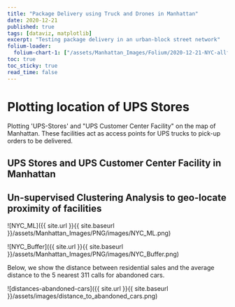 ```yaml
---
title: "Package Delivery using Truck and Drones in Manhattan"
date: 2020-12-21
published: true
tags: [dataviz, matplotlib]
excerpt: "Testing package delivery in an urban-block street network"
folium-loader:
  folium-chart-1: ["/assets/Manhattan_Images/Folium/2020-12-21-NYC-allfacility.html", "400"] # second argument is the height  
toc: true
toc_sticky: true
read_time: false
---
```


# Plotting location of UPS Stores

Plotting 'UPS-Stores' and "UPS Customer Center Facility" on the map of Manhattan. These facilities act as access points for UPS trucks to pick-up orders to be delivered.

## UPS Stores and UPS Customer Center Facility in Manhattan

<div id="folium-chart-1"></div>

## Un-supervised Clustering Analysis to geo-locate proximity of facilities

![NYC_ML]({{ site.url }}{{ site.baseurl }}/assets/Manhattan_Images/PNG/images/NYC_ML.png)

![NYC_Buffer]({{ site.url }}{{ site.baseurl }}/assets/Manhattan_Images/PNG/images/NYC_Buffer.png)



Below, we show the distance between residential sales and the average distance to the 5 nearest 311 calls for abandoned cars.



![distances-abandoned-cars]({{ site.url }}{{ site.baseurl }}/assets/images/distance_to_abandoned_cars.png)

